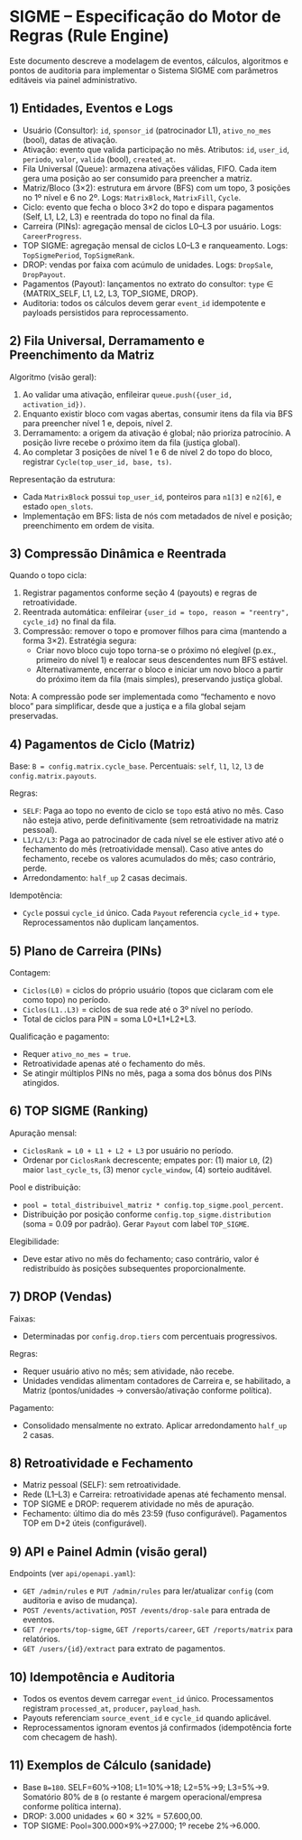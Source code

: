 # SIGME – Especificação do Motor de Regras (Rule Engine)

Este documento descreve a modelagem de eventos, cálculos, algoritmos e pontos de auditoria para implementar o Sistema SIGME com parâmetros editáveis via painel administrativo.

## 1) Entidades, Eventos e Logs

- Usuário (Consultor): `id`, `sponsor_id` (patrocinador L1), `ativo_no_mes` (bool), datas de ativação.
- Ativação: evento que valida participação no mês. Atributos: `id`, `user_id`, `periodo`, `valor`, `valida` (bool), `created_at`.
- Fila Universal (Queue): armazena ativações válidas, FIFO. Cada item gera uma posição ao ser consumido para preencher a matriz.
- Matriz/Bloco (3×2): estrutura em árvore (BFS) com um topo, 3 posições no 1º nível e 6 no 2º. Logs: `MatrixBlock`, `MatrixFill`, `Cycle`.
- Ciclo: evento que fecha o bloco 3×2 do topo e dispara pagamentos (Self, L1, L2, L3) e reentrada do topo no final da fila.
- Carreira (PINs): agregação mensal de ciclos L0–L3 por usuário. Logs: `CareerProgress`.
- TOP SIGME: agregação mensal de ciclos L0–L3 e ranqueamento. Logs: `TopSigmePeriod`, `TopSigmeRank`.
- DROP: vendas por faixa com acúmulo de unidades. Logs: `DropSale`, `DropPayout`.
- Pagamentos (Payout): lançamentos no extrato do consultor: `type` ∈ {MATRIX_SELF, L1, L2, L3, TOP_SIGME, DROP}.
- Auditoria: todos os cálculos devem gerar `event_id` idempotente e payloads persistidos para reprocessamento.

## 2) Fila Universal, Derramamento e Preenchimento da Matriz

Algoritmo (visão geral):
1. Ao validar uma ativação, enfileirar `queue.push({user_id, activation_id})`.
2. Enquanto existir bloco com vagas abertas, consumir itens da fila via BFS para preencher nível 1 e, depois, nível 2.
3. Derramamento: a origem da ativação é global; não prioriza patrocínio. A posição livre recebe o próximo item da fila (justiça global).
4. Ao completar 3 posições de nível 1 e 6 de nível 2 do topo do bloco, registrar `Cycle(top_user_id, base, ts)`.

Representação da estrutura:
- Cada `MatrixBlock` possui `top_user_id`, ponteiros para `n1[3]` e `n2[6]`, e estado `open_slots`.
- Implementação em BFS: lista de nós com metadados de nível e posição; preenchimento em ordem de visita.

## 3) Compressão Dinâmica e Reentrada

Quando o topo cicla:
1. Registrar pagamentos conforme seção 4 (payouts) e regras de retroatividade.
2. Reentrada automática: enfileirar `{user_id = topo, reason = "reentry", cycle_id}` no final da fila.
3. Compressão: remover o topo e promover filhos para cima (mantendo a forma 3×2). Estratégia segura:
   - Criar novo bloco cujo topo torna-se o próximo nó elegível (p.ex., primeiro do nível 1) e realocar seus descendentes num BFS estável.
   - Alternativamente, encerrar o bloco e iniciar um novo bloco a partir do próximo item da fila (mais simples), preservando justiça global.

Nota: A compressão pode ser implementada como “fechamento e novo bloco” para simplificar, desde que a justiça e a fila global sejam preservadas.

## 4) Pagamentos de Ciclo (Matriz)

Base: `B = config.matrix.cycle_base`.
Percentuais: `self`, `l1`, `l2`, `l3` de `config.matrix.payouts`.

Regras:
- `SELF`: Paga ao topo no evento de ciclo se `topo` está ativo no mês. Caso não esteja ativo, perde definitivamente (sem retroatividade na matriz pessoal).
- `L1/L2/L3`: Paga ao patrocinador de cada nível se ele estiver ativo até o fechamento do mês (retroatividade mensal). Caso ative antes do fechamento, recebe os valores acumulados do mês; caso contrário, perde.
- Arredondamento: `half_up` 2 casas decimais.

Idempotência:
- `Cycle` possui `cycle_id` único. Cada `Payout` referencia `cycle_id` + `type`. Reprocessamentos não duplicam lançamentos.

## 5) Plano de Carreira (PINs)

Contagem:
- `Ciclos(L0)` = ciclos do próprio usuário (topos que ciclaram com ele como topo) no período.
- `Ciclos(L1..L3)` = ciclos de sua rede até o 3º nível no período.
- Total de ciclos para PIN = soma L0+L1+L2+L3.

Qualificação e pagamento:
- Requer `ativo_no_mes = true`.
- Retroatividade apenas até o fechamento do mês.
- Se atingir múltiplos PINs no mês, paga a soma dos bônus dos PINs atingidos.

## 6) TOP SIGME (Ranking)

Apuração mensal:
- `CiclosRank = L0 + L1 + L2 + L3` por usuário no período.
- Ordenar por `CiclosRank` decrescente; empates por: (1) maior `L0`, (2) maior `last_cycle_ts`, (3) menor `cycle_window`, (4) sorteio auditável.

Pool e distribuição:
- `pool = total_distribuivel_matriz * config.top_sigme.pool_percent`.
- Distribuição por posição conforme `config.top_sigme.distribution` (soma = 0.09 por padrão). Gerar `Payout` com label `TOP_SIGME`.

Elegibilidade:
- Deve estar ativo no mês do fechamento; caso contrário, valor é redistribuído às posições subsequentes proporcionalmente.

## 7) DROP (Vendas)

Faixas:
- Determinadas por `config.drop.tiers` com percentuais progressivos.

Regras:
- Requer usuário ativo no mês; sem atividade, não recebe.
- Unidades vendidas alimentam contadores de Carreira e, se habilitado, a Matriz (pontos/unidades → conversão/ativação conforme política).

Pagamento:
- Consolidado mensalmente no extrato. Aplicar arredondamento `half_up` 2 casas.

## 8) Retroatividade e Fechamento

- Matriz pessoal (SELF): sem retroatividade.
- Rede (L1–L3) e Carreira: retroatividade apenas até fechamento mensal.
- TOP SIGME e DROP: requerem atividade no mês de apuração.
- Fechamento: último dia do mês 23:59 (fuso configurável). Pagamentos TOP em D+2 úteis (configurável).

## 9) API e Painel Admin (visão geral)

Endpoints (ver `api/openapi.yaml`):
- `GET /admin/rules` e `PUT /admin/rules` para ler/atualizar `config` (com auditoria e aviso de mudança).
- `POST /events/activation`, `POST /events/drop-sale` para entrada de eventos.
- `GET /reports/top-sigme`, `GET /reports/career`, `GET /reports/matrix` para relatórios.
- `GET /users/{id}/extract` para extrato de pagamentos.

## 10) Idempotência e Auditoria

- Todos os eventos devem carregar `event_id` único. Processamentos registram `processed_at`, `producer`, `payload_hash`.
- Payouts referenciam `source_event_id` e `cycle_id` quando aplicável.
- Reprocessamentos ignoram eventos já confirmados (idempotência forte com checagem de hash).

## 11) Exemplos de Cálculo (sanidade)

- Base `B=180`. SELF=60%→108; L1=10%→18; L2=5%→9; L3=5%→9. Somatório 80% de `B` (o restante é margem operacional/empresa conforme política interna).
- DROP: 3.000 unidades × 60 × 32% = 57.600,00.
- TOP SIGME: Pool=300.000×9%→27.000; 1º recebe 2%→6.000.

